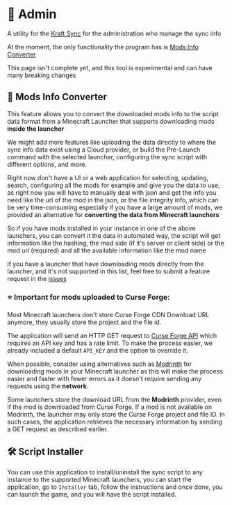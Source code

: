 # 🔰 Admin

A utility for the [Kraft Sync](../README.md) for the administration who manage the sync info

At the moment, the only functionality the program has is [Mods Info Converter](#mods-info-converter)

This page isn't complete yet, and this tool is experimental and can have many breaking changes

[//]: # (TODO: Complete this page)

## 🔁 Mods Info Converter

This feature allows you to convert the downloaded mods info
to the script data format from a Minecraft Launcher that supports downloading mods **inside the launcher**

We might add more features like uploading the data directly to where the sync info data exist using a Cloud provider, or
build the Pre-Launch command with the selected launcher, configuring the sync script with different options, and more.

Right now don't have a UI or a web application for selecting, updating, search, configuring
all the mods for example and give you the data to use, as right now you will have to manually deal with json and get
the info you need like the url of the mod in the json, or the file integrity info, which can be very time-consuming
especially if you have a large amount of mods, we provided an alternative for **converting the data from Minecraft
launchers**

So if you have mods installed in your instance in one of the above launchers, you can convert it the data in automated
way, the script will get information like the hashing, the mod side (if it's server or client side) or the mod url
(required) and all the available information like the mod name

if you have a launcher that have downloading mods directly from the launcher, and it's not supported in this list, feel
free to submit a feature request in the [issues](https://github.com/ellet0/kraft-sync/issues)

### ⭐️ Important for mods uploaded to Curse Forge:

Most Minecraft launchers don't store Curse Forge CDN Download URL anymore, they usually store the project and the file
id.

The application will send an HTTP GET request
to [Curse Forge API](https://docs.curseforge.com/) which requires an API key
and has a rate limit.
To make the process easier, we already included a default `API_KEY` and the option to override it.

When possible, consider using alternatives such as [Modrinth](https://www.modrinth.com/)
for downloading mods in your
Minecraft launcher as this will make the process easier and faster with fewer errors
as it doesn't require sending any requests using the **network**.

Some launchers store the download URL from the **Modrinth** provider, even if the mod is downloaded from Curse Forge.
If a mod is not available on Modrinth, the launcher may only store the Curse Forge project and file ID. In such cases,
the application retrieves the necessary information by sending a GET request as described earlier.

## 🛠️ Script Installer

You can use this application to install/uninstall the sync script to any instance to the supported Minecraft
launchers, you can start the application, go to `Installer` tab, follow the instructions and once done, you
can launch the game, and you will have the script installed.